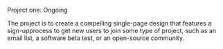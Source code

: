 Project one: Ongoing

The project is to create a compelling single-page design that features a sign-upprocess to get new users to join some type of project, such as an email list, a software beta test, or an open-source community.
